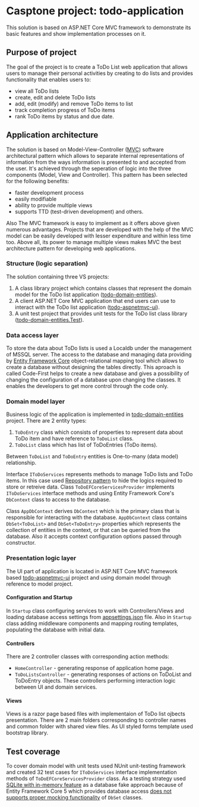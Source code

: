 # Casptone project: todo-application
This solution is based on ASP.NET Core MVC framework to demonstrate its basic features and show implementation processes on it.

## Purpose of project
The goal of the project is to create a ToDo List web application that allows users to manage their personal activities by creating to do lists 
and provides functionality that enables users to:
- view all ToDo lists
- create, edit and delete ToDo lists
- add, edit (modify) and remove ToDo items to list
- track completion progress of ToDo items
- rank ToDo items by status and due date.


## Application architecture
The solution is based on Model-View-Controller ([MVC](https://en.wikipedia.org/wiki/Model-view-controller)) software architectural pattern which 
allows to separate internal representations of information from the ways information is presented to and accepted from the user. It's achieved through the
seperation of logic into the three components (Model, View and Controller). This pattern has been selected for the following benefits:
- faster development process
- easily modifiable
- ability to provide multiple views
- supports TTD (test-driven development) and others.

Also The MVC framework is easy to implement as it offers above given numerous advantages. 
Projects that are developed with the help of the MVC model can be easily developed with lesser expenditure and within less time too. 
Above all, its power to manage multiple views makes MVC the best architecture pattern for developing web applications.


### Structure (logic separation)
The solution containing three VS projects:
1. A class library project which contains classes that represent the domain model for the ToDo list application ([todo-domain-entities](./todo-domain-entities/)).
2. A client ASP.NET Core MVC application that end users can use to interact with the ToDo list application ([todo-aspnetmvc-ui](./todo-aspnetmvc-ui/)).
3. A unit test project that provides unit tests for the ToDo list class library ([todo-domain-entities.Test](./todo-domain-entities.Test/)).


### Data access layer
To store the data about ToDo lists is used a Localdb under the management of MSSQL server. The access to the database and managing data providing 
by [Entity Framework Core](https://learn.microsoft.com/en-us/ef/core/) object-relational mapping tool which allows to create a database without designing the tables directly. This aproach is called 
Code-First helps to create a new database and gives a possibility of changing the configuration of a database upon changing the classes. 
It enables the developers to get more control through the code only.


### Domain model layer
Business logic of the application is implemented in [todo-domain-entities](./todo-domain-entities/) project. There are 2 entity types:
1. `ToDoEntry` class which consists of properties to represent data about ToDo item and have reference to `ToDoList` class.
2. `ToDoList` class which has list of ToDoEntries (ToDo items).

Between `ToDoList` and `ToDoEntry` entities is One-to-many (data model) relationship.

Interface `IToDoServices` represents methods to manage ToDo lists and ToDo items. In this case used 
[Repository pattern](https://learn.microsoft.com/en-us/dotnet/architecture/microservices/microservice-ddd-cqrs-patterns/infrastructure-persistence-layer-design) 
to hide the logics required to store or retreive data. Class `ToDoEFCoreServicesProvider` implements `IToDoServices` interface methods and 
using Entity Framework Core's `DbContext` class to access to the database.

Class `AppDbContext` derives `DbContext` which is the primary class that is responsible for interacting with the database. 
`AppDbContext` class contains `DbSet<ToDoList>` and `DbSet<ToDoEntry>` properties which represents the collection of entities in the context, 
or that can be queried from the database. Also it accepts context configuration options passed through constructor.


### Presentation logic layer
The UI part of application is located in ASP.NET Core MVC framework based [todo-aspnetmvc-ui](./todo-aspnetmvc-ui/) project and using domain model through reference to model project.

#### Configuration and Startup
In `Startup` class configuring services to work with Controllers/Views and loading database access settings from [appsettings.json](./todo-aspnetmvc-ui/appsettings.json) file. Also in `Startup` class adding middleware components and mapping routing templates, populating the database with initial data.

#### Controllers
There are 2 controller classes with corresponding action methods:
- `HomeController` - generating response of application home page.
- `ToDoListsController` - generating responses of actions on ToDoList and ToDoEntry objects.
These controllers performing interaction logic between UI and domain services.

#### Views
Views is a razor page based files with implementaion of ToDo list ojbects presentation. There are 2 main folders corresponding to controller names and common folder with shared view files. As UI styled forms template used bootstrap library.

## Test coverage
To cover domain model with unit tests used NUnit unit-testing framework and created 32 test cases for `IToDoServices` interface implementation methods of `ToDoEFCoreServicesProvider` class. As a testing strategy used [SQLite with in-memory feature](https://learn.microsoft.com/en-us/ef/core/testing/choosing-a-testing-strategy#sqlite-as-a-database-fake) as a database fake approach because of Entity Framework Core 5 which provides database access [does not supports proper mocking functionality](https://learn.microsoft.com/en-us/ef/core/testing/choosing-a-testing-strategy#mocking-or-stubbing-dbcontext-and-dbset) of `DbSet` classes.
